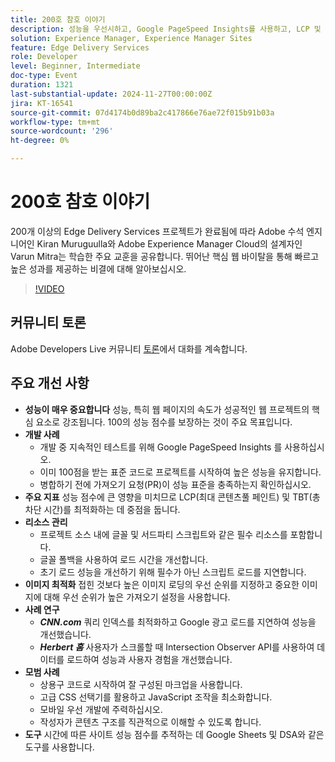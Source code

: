 ```yaml
---
title: 200호 참호 이야기
description: 성능을 우선시하고, Google PageSpeed Insights를 사용하고, LCP 및 TBT와 같은 주요 지표를 최적화하고, 리소스를 효율적으로 관리하고, 개발 및 이미지 최적화를 위한 모범 사례를 따라 웹 프로젝트의 성공을 보장합니다.
solution: Experience Manager, Experience Manager Sites
feature: Edge Delivery Services
role: Developer
level: Beginner, Intermediate
doc-type: Event
duration: 1321
last-substantial-update: 2024-11-27T00:00:00Z
jira: KT-16541
source-git-commit: 07d4174b0d89ba2c417866e76ae72f015b91b03a
workflow-type: tm+mt
source-wordcount: '296'
ht-degree: 0%

---
```



# 200호 참호 이야기

200개 이상의 Edge Delivery Services 프로젝트가 완료됨에 따라 Adobe 수석 엔지니어인 Kiran Muruguulla와 Adobe Experience Manager Cloud의 설계자인 Varun Mitra는 학습한 주요 교훈을 공유합니다. 뛰어난 핵심 웹 바이탈을 통해 빠르고 높은 성과를 제공하는 비결에 대해 알아보십시오.


>[!VIDEO](https://video.tv.adobe.com/v/3439424/?learn=on&enablevpops)

## 커뮤니티 토론

Adobe Developers Live 커뮤니티 [토론](https://adobe.ly/4fwWvvi)에서 대화를 계속합니다.

## 주요 개선 사항

* **성능이 매우 중요합니다** 성능, 특히 웹 페이지의 속도가 성공적인 웹 프로젝트의 핵심 요소로 강조됩니다. 100의 성능 점수를 보장하는 것이 주요 목표입니다.
* **개발 사례**
   * 개발 중 지속적인 테스트를 위해 Google PageSpeed Insights 를 사용하십시오.
   * 이미 100점을 받는 표준 코드로 프로젝트를 시작하여 높은 성능을 유지합니다.
   * 병합하기 전에 가져오기 요청(PR)이 성능 표준을 충족하는지 확인하십시오.
* **주요 지표** 성능 점수에 큰 영향을 미치므로 LCP(최대 콘텐츠풀 페인트) 및 TBT(총 차단 시간)를 최적화하는 데 중점을 둡니다.
* **리소스 관리**
   * 프로젝트 소스 내에 글꼴 및 서드파티 스크립트와 같은 필수 리소스를 포함합니다.
   * 글꼴 폴백을 사용하여 로드 시간을 개선합니다.
   * 초기 로드 성능을 개선하기 위해 필수가 아닌 스크립트 로드를 지연합니다.
* **이미지 최적화** 접힌 것보다 높은 이미지 로딩의 우선 순위를 지정하고 중요한 이미지에 대해 우선 순위가 높은 가져오기 설정을 사용합니다.
* **사례 연구**
   * ***CNN.com*** 쿼리 인덱스를 최적화하고 Google 광고 로드를 지연하여 성능을 개선했습니다.
   * ***Herbert 홈*** 사용자가 스크롤할 때 Intersection Observer API를 사용하여 데이터를 로드하여 성능과 사용자 경험을 개선했습니다.
* **모범 사례**
   * 상용구 코드로 시작하여 잘 구성된 마크업을 사용합니다.
   * 고급 CSS 선택기를 활용하고 JavaScript 조작을 최소화합니다.
   * 모바일 우선 개발에 주력하십시오.
   * 작성자가 콘텐츠 구조를 직관적으로 이해할 수 있도록 합니다.
* **도구** 시간에 따른 사이트 성능 점수를 추적하는 데 Google Sheets 및 DSA와 같은 도구를 사용합니다.

